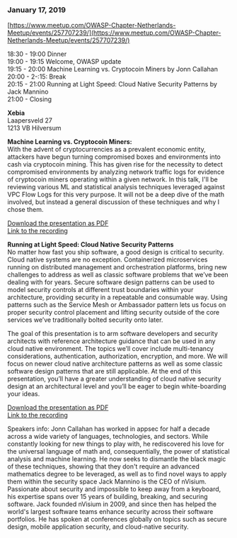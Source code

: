 ### January 17, 2019
[https://www.meetup.com/OWASP-Chapter-Netherlands-Meetup/events/257707239/](https://www.meetup.com/OWASP-Chapter-Netherlands-Meetup/events/257707239/)

18:30 - 19:00 Dinner  
19:00 - 19:15 Welcome, OWASP update  
19:15 - 20:00 Machine Learning vs. Cryptocoin Miners by Jonn Callahan  
20:00 - 2-:15: Break  
20:15 - 21:00 Running at Light Speed: Cloud Native Security Patterns by Jack Mannino  
21:00 - Closing  

**Xebia**  
Laapersveld 27  
1213 VB Hilversum  

**Machine Learning vs. Cryptocoin Miners:**  
With the advent of cryptocurrencies as a prevalent economic entity, attackers have begun turning compromised boxes and environments into cash via cryptocoin mining. This has given rise for the necessity to detect compromised environments by analyzing network traffic logs for evidence of cryptocoin miners operating within a given network. In this talk, I'll be reviewing various ML and statistical analysis techniques leveraged against VPC Flow Logs for this very purpose. It will not be a deep dive of the math involved, but instead a general discussion of these techniques and why I chose them.

  [Download the presentation as PDF](https://wiki.owasp.org/images/6/67/OWASP_MLvsCryptocoins_20190117.pdf)  
  [Link to the recording](https://www.youtube.com/watch?v=nO_HhyYWYqM&authuser=1)  

**Running at Light Speed: Cloud Native Security Patterns**  
No matter how fast you ship software, a good design is critical to security. Cloud native systems are no exception. Containerized microservices running on distributed management and orchestration platforms, bring new challenges to address as well as classic software problems that we’ve been dealing with for years. Secure software design patterns can be used to model security controls at different trust boundaries within your architecture, providing security in a repeatable and consumable way. Using patterns such as the Service Mesh or Ambassador pattern lets us focus on proper security control placement and lifting security outside of the core services we’ve traditionally bolted security onto later.

The goal of this presentation is to arm software developers and security architects with reference architecture guidance that can be used in any cloud native environment. The topics we’ll cover include multi-tenancy considerations, authentication, authorization, encryption, and more. We will focus on newer cloud native architecture patterns as well as some classic software design patterns that are still applicable. At the end of this presentation, you’ll have a greater understanding of cloud native security design at an architectural level and you’ll be eager to begin white-boarding your ideas.

  [Download the presentation as PDF](https://wiki.owasp.org/images/3/39/OWASP_Netherlands_-_Running_at_Light_Speed_-_20190117.pdf)  
  [Link to the recording](https://www.youtube.com/watch?v=EWHi8KgOZpw&authuser=1)  

Speakers info: Jonn Callahan has worked in appsec for half a decade across a wide variety of languages, technologies, and sectors. While constantly looking for new things to play with, he rediscovered his love for the universal language of math and, consequentially, the power of statistical analysis and machine learning. He now seeks to dismantle the black magic of these techniques, showing that they don't require an advanced mathematics degree to be leveraged, as well as to find novel ways to apply them within the security space Jack Mannino is the CEO of nVisium. Passionate about security and impossible to keep away from a keyboard, his expertise spans over 15 years of building, breaking, and securing software. Jack founded nVisium in 2009, and since then has helped the world's largest software teams enhance security across their software portfolios. He has spoken at conferences globally on topics such as secure design, mobile application security, and cloud-native security. 
